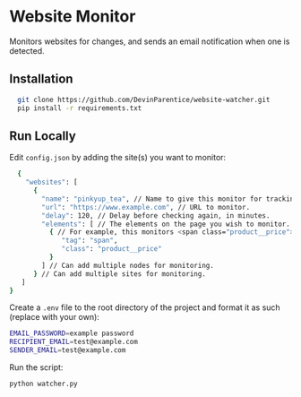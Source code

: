 # Website Monitor

Monitors websites for changes, and sends an email notification when one is detected.

## Installation

```bash
  git clone https://github.com/DevinParentice/website-watcher.git
  pip install -r requirements.txt
```

## Run Locally

Edit `config.json` by adding the site(s) you want to monitor:

```bash
  {
    "websites": [
      {
        "name": "pinkyup_tea", // Name to give this monitor for tracking purposes.
        "url": "https://www.example.com", // URL to monitor.
        "delay": 120, // Delay before checking again, in minutes.
        "elements": [ // The elements on the page you wish to monitor.
          { // For example, this monitors <span class="product__price">Example</span>
             "tag": "span",
             "class": "product__price"
          }
        ] // Can add multiple nodes for monitoring.
      } // Can add multiple sites for monitoring.
   ]
}
```

Create a `.env` file to the root directory of the project and format it as such (replace with your own):

```bash
EMAIL_PASSWORD=example password
RECIPIENT_EMAIL=test@example.com
SENDER_EMAIL=test@example.com
```

Run the script:

```bash
python watcher.py
```
